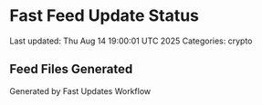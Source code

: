 # Fast Feed Update Status
Last updated: Thu Aug 14 19:00:01 UTC 2025
Categories: crypto

## Feed Files Generated

Generated by Fast Updates Workflow
